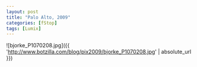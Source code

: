 ```yaml
---
layout: post
title: "Palo Alto, 2009"
categories: [fStop]
tags: [Lumix]
---
```



![bjorke_P1070208.jpg]({{ 'http://www.botzilla.com/blog/pix2009/bjorke_P1070208.jpg' | absolute_url }})


